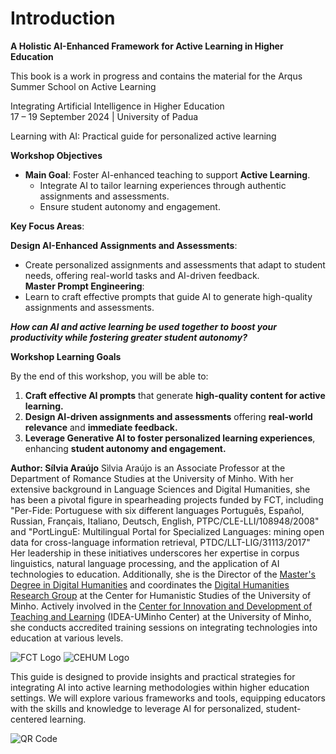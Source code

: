 # Introduction

**A Holistic AI-Enhanced Framework for Active Learning in Higher Education**

This book is a work in progress and contains the material for the Arqus Summer School on  Active Learning   
  

Integrating Artificial Intelligence in Higher Education     
17 – 19 September 2024 | University of Padua 


Learning with AI: Practical guide for personalized active learning


**Workshop Objectives**

* **Main Goal**: Foster AI-enhanced teaching to support **Active Learning**.  
  * Integrate AI to tailor learning experiences through authentic assignments and assessments.  
  * Ensure student autonomy and engagement.

**Key Focus Areas**:

**Design AI-Enhanced Assignments and Assessments**:

* Create personalized assignments and assessments that adapt to student needs, offering real-world tasks and AI-driven feedback.  
  **Master Prompt Engineering**:  
* Learn to craft effective prompts that guide AI to generate high-quality assignments and assessments.

***How can AI and active learning be used together to boost your productivity while fostering greater student autonomy?***

**Workshop Learning Goals**

By the end of this workshop, you will be able to:

1. **Craft effective AI prompts** that generate **high-quality content for active learning.**
2. **Design AI-driven assignments and assessments** offering **real-world relevance** and **immediate feedback.**
3. **Leverage Generative AI to foster personalized learning experiences**, enhancing **student autonomy and engagement.**



**Author: Sílvia Araújo**
Sìlvia Araújo is an Associate Professor at the Department of Romance Studies at the University of Minho. With her extensive background in Language Sciences and Digital Humanities, she has been a pivotal figure in spearheading projects funded by FCT, including "Per-Fide: Portuguese with six different languages Português, Español, Russian, Français, Italiano, Deutsch, English, PTPC/CLE-LLI/108948/2008" and "PortLinguE: Multilingual Portal for Specialized Languages: mining open data for cross-language information retrieval, PTDC/LLT-LIG/31113/2017" Her leadership in these initiatives underscores her expertise in corpus linguistics, natural language processing, and the application of AI technologies to education. Additionally, she is the Director of the [Master's Degree in Digital Humanities](https://shorturl.at/qoiBJ) and coordinates the [Digital Humanities Research Group](https://cehum.elach.uminho.pt/ghd/en) at the Center for Humanistic Studies of the University of Minho. Actively involved in the [Center for Innovation and Development of Teaching and Learning](https://www.uminho.pt/EN/education/support-for-students/Pages/Centro-IDEA-UMinho.aspx) (IDEA-UMinho Center) at the University of Minho, she conducts accredited training sessions on integrating technologies into education at various levels.

![FCT Logo](fct.jpg) ![CEHUM Logo](cehum.png)




This guide is designed to provide insights and practical strategies for integrating AI into active learning methodologies within higher education settings. We will explore various frameworks and tools, equipping educators with the skills and knowledge to leverage AI for personalized, student-centered learning.

![QR Code](qrcode.png)


```{tableofcontents}
```
